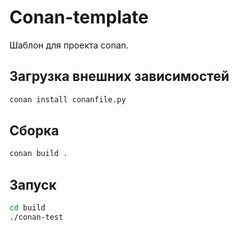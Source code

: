 # Conan-template
Шаблон для проекта conan.

## Загрузка внешних зависимостей
```bash
conan install conanfile.py
```

## Сборка
```bash
conan build .
```

## Запуск
```bash
cd build
./conan-test
```
